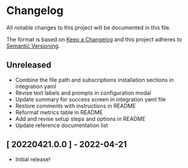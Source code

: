 # Changelog

All notable changes to this project will be documented in this file.

The format is based on [Keep a Changelog][changelog] and this project adheres
to [Semantic Versioning][semver].

## Unreleased

- Combine the file path and subscriptions installation sections in integration yaml
- Revise text labels and prompts in configuration modal
- Update summary for success screen in integration yaml file
- Restore comments with instructions in README
- Reformat metrics table in README
- Add and revise setup steps and options in README
- Update reference documentation list

## [ 20220421.0.0 ] - 2022-04-21

- Initial release!

[changelog]: http://keepachangelog.com/en/1.0.0/
[semver]: http://semver.org/spec/v2.0.0.html
